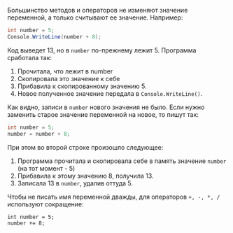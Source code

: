 Большинство методов и операторов не изменяют значение переменной, а только считывают ее значение. Например:
```csharp
int number = 5;
Console.WriteLine(number + 8); 
```
Код выведет 13, но в `number` по-прежнему лежит 5. Программа сработала так:

1. Прочитала, что лежит в number
1. Скопировала это значение к себе 
1. Прибавила к скопированному значению 5.
1. Новое полученное значение передала в `Console.WriteLine()`.

Как видно, записи в `number` нового значения не было. Если нужно заменить старое значение переменной на новое, то пишут так:
```csharp
int number = 5; 
number = number + 8;  
```
При этом во второй строке произошло следующее:

1. Программа прочитала и скопировала себе в память значение `number` (на тот момент - 5)
1. Прибавила к этому значению 8, получила 13.
1. Записала 13 в `number`, удалив оттуда 5.

Чтобы не писать имя переменной дважды, для операторов `+, -, *, /` используют сокращение:
```
int number = 5;
number += 8;
```
